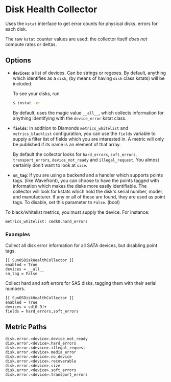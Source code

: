 # Disk Health Collector


Uses the `kstat` interface to get error counts for physical disks.
errors for each disk.

The raw `kstat` counter values are used: the collector itself *does not*
compute rates or deltas.

## Options

* **`devices`**: a list of devices. Can be strings or regexes. By
  default, anything which identifies as a `disk`, (by means of having
  `disk` class kstats) will be included.

  To see your disks, run

  ```sh
  $ iostat -er
  ```

  By default, uses the magic value `__all__`, which collects information
  for anything identifying with the `device_error` kstat class.
* **`fields`**: In addition to Diamonds `metrics_whitelist` and
  `metrics_blacklist` configuration, you can use the `fields` variable
  to supply a filter list of fields which you are interested in.  A
  metric will only be published if its name is an element of that array.

  By default the collector looks for `hard_errors`, `soft_errors`,
  `transport_errors`, `device_not_ready` and `illegal_request`. You
  almost certainly don't want to look at `size`.
* **`sn_tag`**: If you are using a backend and a handler which supports
  points tags. (like Wavefront), you can choose to have the points
  tagged with information which makes the disks more easily
  identifiable. The collector will look for kstats which hold the disk's
  serial number, model, and manufacturer. If any or all of these are
  found, they are used as point tags. To disable, set this parameter to
  `False`. (bool)

To black/whitelist metrics, you must supply the device. For instance:

```
metrics_whitelist: cmdk0.hard_errors
```

### Examples

Collect all disk error information for all SATA devices, but disabling
point tags.

```
[[ SunOSDiskHealthCollector ]]
enabled = True
devices = __all__
sn_tag = False
```

Collect hard and soft errors for SAS disks, tagging them with their serial
numbers.

```
[[ SunOSDiskHealthCollector ]]
enabled = True
devices = sd[0-9]+
fields = hard_errors,soft_errors
```


## Metric Paths

```
disk.error.<device>.device_not_ready
disk.error.<device>.hard_errors
disk.error.<device>.illegal_request
disk.error.<device>.media_error
disk.error.<device>.no_device
disk.error.<device>.recoverable
disk.error.<device>.size
disk.error.<device>.soft_errors
disk.error.<device>.transport_errors
```
